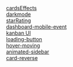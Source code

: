 <div>
  <a href='https://minjunkimsdaads.github.io/made-UI-UX/cardsEffects/index.html'>cardsEffects</a>
</div>
<div>
  <a href='https://minjunkimsdaads.github.io/made-UI-UX/darkmode/index.html'>darkmode</a>
</div>
<div>
  <a href='https://minjunkimsdaads.github.io/made-UI-UX/starRating/index.html'>starRating</a>
</div>
<div>
  <a href='https://minjunkimsdaads.github.io/made-UI-UX/dashboard-mobile-event/index.html'>dashboard-mobile-event</a>
</div>
<div>
  <a href='https://minjunkimsdaads.github.io/made-UI-UX/kanban UI/index.html'>kanban UI</a>
</div>
<div>
  <a href='https://minjunkimsdaads.github.io/made-UI-UX/loading-button/index.html'>loading-button</a>
</div>
<div>
  <a href='https://minjunkimsdaads.github.io/made-UI-UX/hover-moving/index.html'>hover-moving</a>
</div>
<div>
  <a href='https://minjunkimsdaads.github.io/made-UI-UX/animated-sidebar/index.html'>animated-sidebar</a>
</div>
<div>
  <a href='https://minjunkimsdaads.github.io/made-UI-UX/card-reverse/index.html'>card-reverse</a>
</div>